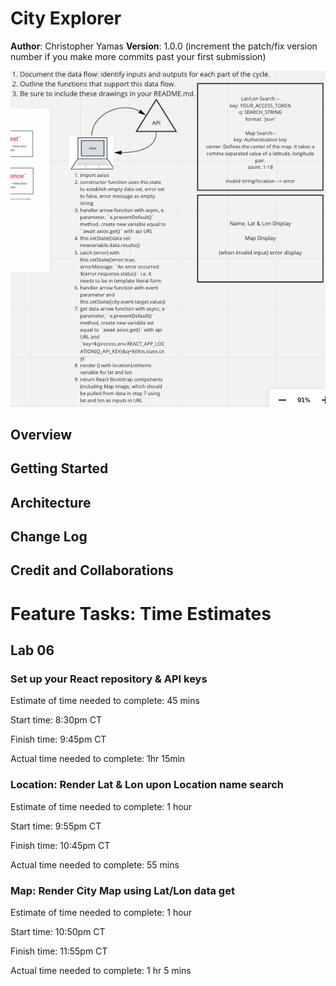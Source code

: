 # City Explorer


**Author**: Christopher Yamas
**Version**: 1.0.0 (increment the patch/fix version number if you make more commits past your first submission)

![Lab 06 WRRC](./lab6-WRRC.png)

## Overview
<!-- Provide a high level overview of what this application is and why you are building it, beyond the fact that it's an assignment for this class. (i.e. What's your problem domain?) -->

## Getting Started
<!-- What are the steps that a user must take in order to build this app on their own machine and get it running? -->

## Architecture
<!-- Provide a detailed description of the application design. What technologies (languages, libraries, etc) you're using, and any other relevant design information. -->

## Change Log
<!-- Use this area to document the iterative changes made to your application as each feature is successfully implemented. Use time stamps. Here's an example:

01-01-2001 4:59pm - Application now has a fully-functional express server, with a GET route for the location resource. -->

## Credit and Collaborations
<!-- Give credit (and a link) to other people or resources that helped you build this application. -->


# Feature Tasks: Time Estimates

## Lab 06

### Set up your React repository & API keys

Estimate of time needed to complete: 45 mins

Start time: 8:30pm CT

Finish time: 9:45pm CT

Actual time needed to complete: 1hr 15min

### Location: Render Lat & Lon upon Location name search

Estimate of time needed to complete: 1 hour

Start time: 9:55pm CT

Finish time: 10:45pm CT

Actual time needed to complete: 55 mins

### Map: Render City Map using Lat/Lon data get

Estimate of time needed to complete: 1 hour

Start time: 10:50pm CT

Finish time: 11:55pm CT

Actual time needed to complete: 1 hr 5 mins

